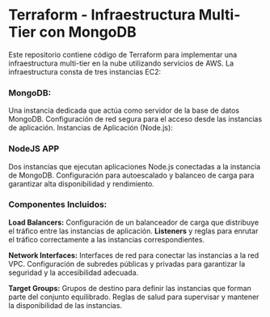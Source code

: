 # Terraform - Infraestructura Multi-Tier con MongoDB
Este repositorio contiene código de Terraform para implementar una infraestructura multi-tier en la nube utilizando servicios de AWS. La infraestructura consta de tres instancias EC2:

### MongoDB:

Una instancia dedicada que actúa como servidor de la base de datos MongoDB.
Configuración de red segura para el acceso desde las instancias de aplicación.
Instancias de Aplicación (Node.js):

### NodeJS APP
Dos instancias que ejecutan aplicaciones Node.js conectadas a la instancia de MongoDB.
Configuración para autoescalado y balanceo de carga para garantizar alta disponibilidad y rendimiento.

### Componentes Incluidos:

**Load Balancers:**
Configuración de un balanceador de carga que distribuye el tráfico entre las instancias de aplicación.
**Listeners** y reglas para enrutar el tráfico correctamente a las instancias correspondientes.

**Network Interfaces:**
Interfaces de red para conectar las instancias a la red VPC.
Configuración de subredes públicas y privadas para garantizar la seguridad y la accesibilidad adecuada.

**Target Groups:**
Grupos de destino para definir las instancias que forman parte del conjunto equilibrado.
Reglas de salud para supervisar y mantener la disponibilidad de las instancias.
